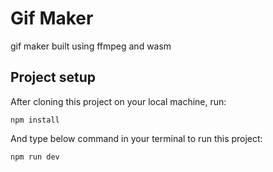 # Gif Maker

gif maker built using ffmpeg and wasm

## Project setup

After cloning this project on your local machine, run:
```
npm install
```

And type below command in your terminal to run this project:
```
npm run dev
```